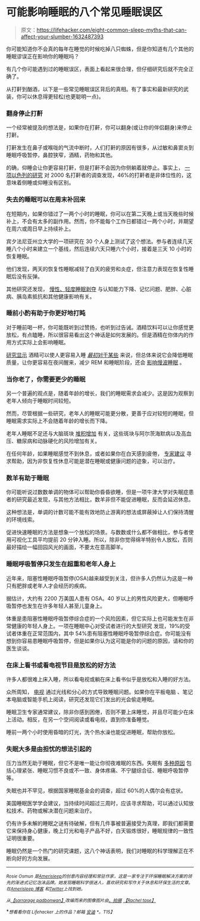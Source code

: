 # 可能影响睡眠的八个常见睡眠误区

> 原文：<https://lifehacker.com/eight-common-sleep-myths-that-can-affect-your-slumber-1632487393>

你可能知道你不会真的每年在睡觉的时候吃掉八只蜘蛛，但是你知道有几个其他的睡眠谬误正在影响你的睡眠吗？



有几个你可能遇到过的睡眠误区，表面上看起来很合理，但仔细研究后就不完全正确了。

从打鼾到酗酒，以下是一些常见睡眠误区背后的真相。有了事实和最新研究的武装，你可以休息得更轻松(也更聪明一点)。

### 翻身停止打鼾

一个经常被提及的想法是，如果你在打鼾，你可以翻身(或让你的伴侣翻身)来停止打鼾。

打鼾发生在鼻子或喉咙的气流中断时，人们打鼾的原因有很多，从过敏和鼻窦炎到睡眠呼吸暂停，鼻腔狭窄，酒精，药物和其他。

的确，仰睡会让你更容易打鼾，但是打鼾不会因为你侧躺着就停止。事实上， [一项以色列的研究](http://www.ncbi.nlm.nih.gov/pubmed/19630360) 对 2000 名打鼾者的调查发现，46%的打鼾者是非体位性的，这意味着侧睡或仰睡没有区别。

### 失去的睡眠可以在周末补回来

在短期内，如果你错过了一两个小时的睡眠，你可以在第二天晚上或当天晚些时候补上，不会有太多的副作用。然而，你不能每个工作日都错过一两个小时，并期望在周六或周日早上持续补上。

宾夕法尼亚州立大学的一项研究在 30 个人身上测试了这个想法。参与者连续几天睡八个小时来建立一个基线，然后连续六天只睡六个小时，接着是三天 10 小时的恢复睡眠。

他们发现，两天的恢复性睡眠减轻了白天的疲劳和炎症，但注意力表现在恢复性睡眠后没有反弹。

其他研究还发现， [慢性、轻度睡眠剥夺](https://lifehacker.com/sleeping-in-on-the-weekend-will-not-help-you-catch-up-5943317) 与认知能力下降、记忆问题、肥胖、心脏病、胰岛素抵抗和其他健康影响有关。

### 睡前小酌有助于你更好地打盹

对于睡前喝一杯，你可能既听到过赞扬，也听到过告诫。酒精饮料可以让你感觉更放松，有点瞌睡，所以很容易看出这个神话是如何发展的。但是酒精在你体内的作用方式实际上会影响睡眠。

[研究显示](http://www.ncbi.nlm.nih.gov/pubmed/23347102) 酒精可以使人更容易入睡 [*最初*对于某些](https://lifehacker.com/avoid-booze-before-bed-to-stop-snoring-5860023) 来说，但总体来说它会降低睡眠质量，让你更容易在夜间醒来，减少 REM 和睡眠阶段，还会 [影响慢波睡眠](http://lifehacker.com/drink-non-alcoholic-beer-for-better-sleep-1546374019) 。

### 当你老了，你需要更少的睡眠

另一个普遍的观点是，随着年龄的增长，我们的睡眠需求会减少。这是因为观察到老年人倾向于睡眠时间较短。

然而，尽管根据一些研究，老年人的睡眠可能更分散，更善于应对较短的睡眠，但睡眠需求实际上不会随着年龄的增长而下降。

老年人睡眠不足还与大脑斑块 [堆积增加](http://archneur.jamanetwork.com/article.aspx?articleid=1788611) 有关，这些斑块与阿尔茨海默病以及高血压、糖尿病和动脉硬化的风险增加有关。

在任何年龄，如果睡眠感觉不到休息，或者如果你在白天感到疲倦， [专家建议](http://www.nhlbi.nih.gov/health/health-topics/topics/sdd/printall-index.html) 寻求帮助，因为非恢复性休息可能是潜在睡眠或健康问题的迹象，可以治疗。

### 数羊有助于睡眠

你可能听说过数数单调的物体可以帮助你昏昏欲睡，但是一项牛津大学对失眠症患者的研究最近发现，与其他方法相比，数羊非但不能促进睡眠，反而会延迟休息。

这种想法是，单调的计数可能不能有效地防止游离的想法或屏蔽掉让人们保持清醒的环境线索。

促进快速睡眠的方法是想象一个放松的场景。与数数或什么都不做相比，参与者使用可视化工具平均提前 20 分钟入睡。所以，除非你觉得绵羊特别令人放松，否则最好描绘一幅田园风光的画面，不要太在意高脚羊。

### 睡眠呼吸暂停只发生在超重和老年人身上

近年来，阻塞性睡眠呼吸暂停(OSA)越来越受到关注，但许多人仍然认为这是一种只有肥胖或老年人才会经历的疾病。

据估计，大约有 2200 万美国人患有 OSA。40 岁以上的男性风险更大，但睡眠呼吸暂停也发生在许多年轻人甚至儿童身上。

体重是患阻塞性睡眠呼吸暂停综合症的一个风险因素，但它实际上也可能发生在非常健康的年轻人身上。一项在睡眠中心对受试者进行的大型研究 发现，19%的受试者体重在正常范围内，其中 54%患有阻塞性睡眠呼吸暂停综合症。你可能没有想到你容易患睡眠呼吸暂停，但是如果你认为这可能是你的问题的原因，请和你的医生谈谈。

### 在床上看书或看电视节目是放松的好方法

许多人都很难上床入睡，所以看电视或躺在床上看书似乎是放松和入睡的好方法。

众所周知， [电视](http://sleepfoundation.org/sleep-news/lights-out-good-nights-sleep) 通过光线和分心的方式导致睡眠问题。如果你在平板电脑 、笔记本电脑或智能手机上阅读，研究还发现它们发出的光会偷走睡眠。

睡眠卫生专家通常建议，除非你感到困倦，否则不要上床睡觉，并且尽可能少在床上活动。相反，在另一个空间阅读或看电视，直到你准备睡觉。

睡前一两个小时使用昏暗的灯光，洗个热水澡也能促进睡眠，帮助你放松。

### 失眠大多是由担忧的想法引起的

压力当然无助于睡眠，但它不是唯一能让你彻夜难眠的东西。失眠有 [多种原因](http://www.mayoclinic.org/diseases-conditions/insomnia/basics/causes/con-20024293) 包括心理紧张、睡眠习惯不良或不一致、身体疼痛、不宁腿综合征、睡眠呼吸暂停等。

失眠也并不罕见，根据国家睡眠基金会的调查，超过 60%的人偶尔会有症状。

美国睡眠医学学会建议，当持续时间超过三周时，应该寻求帮助，可以通过认知放松技术、药物或解决潜在问题来治疗。

仍有许多未解的睡眠之谜有待破解，但有几件事被普遍接受为真理，即我们都需要它来保持身心健康，晚上灯光和电子产品不好，白天锻炼很好，睡眠规律的一致性证明很重要。

睡眠仍然是一个热门的研究课题，这八个神话表明，我们对睡眠的科学理解正在不断向好的方向发展。

* * *

<small>*Rosie Osmun 是*</small>[<small>*Amerisleep*</small>](http://www.amerisleep.com)<small>*的创意内容经理和常驻作家，这是一家专注于环保睡眠解决方案的领先的渐进式记忆泡沫品牌。她发现睡眠科学很迷人，喜欢研究和写作关于休息和环保生活的文章。在*</small>[<small>*Amerisleep 博客*</small>](http://www.amerisleep.com/blog/) <small>*和*</small>[<small>*Twitter*</small>](https://twitter.com/RosieOsmun)<small>*上找到她。*</small>

<small>*从*</small>[<small>*【sarrarage padbonwan】*</small>](http://www.shutterstock.com/pic.mhtml?id=192628304&src=id)<small>*改编而来的图像图片由*</small>[<small></small>*<small>*，*拍摄</small>*](https://www.flickr.com/photos/aidras/5230811230) *[<small>*【Rachel tase】*</small>](https://www.flickr.com/photos/11921146@N03/6835825332/)*

**<small>*想看看你在 Lifehacker 上的作品？邮箱*</small> [<small>*安迪*</small>](mailto:andy@lifehacker.com) <small>*。*T15】</small>**